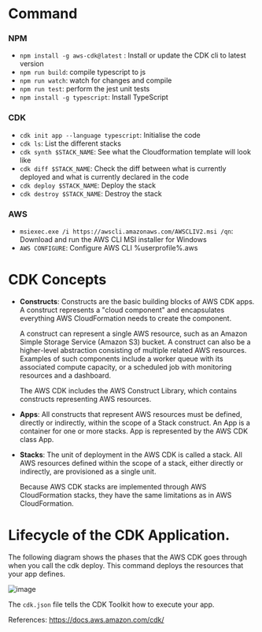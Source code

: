 
# Command

### NPM
* `npm install -g aws-cdk@latest` :  Install or update the CDK cli to latest version
* `npm run build`: compile typescript to js
* `npm run watch`: watch for changes and compile
* `npm run test`: perform the jest unit tests
* `npm install -g typescript`: Install TypeScript

### CDK
* `cdk init app --language typescript`: Initialise the code
* `cdk ls`: List the different stacks
* `cdk synth $STACK_NAME`: See what the Cloudformation template will look like
* `cdk diff $STACK_NAME`: Check the diff between what is currently deployed and what is currently declared in the code
* `cdk deploy $STACK_NAME`: Deploy the stack
* `cdk destroy $STACK_NAME`: Destroy the stack

### AWS 
* `msiexec.exe /i https://awscli.amazonaws.com/AWSCLIV2.msi /qn`: Download and run the AWS CLI MSI installer for Windows 
* `AWS CONFIGURE`: Configure AWS CLI %userprofile%\.aws

# CDK Concepts
* **Constructs**: Constructs are the basic building blocks of AWS CDK apps. A construct represents a "cloud component" and encapsulates everything AWS CloudFormation needs to create the component.
  
  A construct can represent a single AWS resource, such as an Amazon Simple Storage Service (Amazon S3) bucket. A construct can also be a higher-level abstraction consisting of multiple related AWS resources. Examples of such components include a worker queue with its associated compute capacity, or a scheduled job with monitoring resources and a dashboard.
  
  The AWS CDK includes the AWS Construct Library, which contains constructs representing AWS resources.
  
* **Apps**: All constructs that represent AWS resources must be defined, directly or indirectly, within the scope of a Stack construct. An App is a container for one or more stacks.  App is represented by the AWS CDK class App. 

* **Stacks**: The unit of deployment in the AWS CDK is called a stack. All AWS resources defined within the scope of a stack, either directly or indirectly, are provisioned as a single unit.

    Because AWS CDK stacks are implemented through AWS CloudFormation stacks, they have the same limitations as in AWS CloudFormation.   
# Lifecycle of the CDK Application.
The following diagram shows the phases that the AWS CDK goes through when you call the cdk deploy. This command deploys the resources that your app defines.

![image](https://github.com/nirajp82/AWS/assets/61636643/c2239816-61cf-405b-9e02-4c9de7dad948)

    
The `cdk.json` file tells the CDK Toolkit how to execute your app.




References: 
https://docs.aws.amazon.com/cdk/







